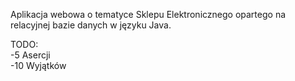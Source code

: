 Aplikacja webowa o tematyce Sklepu Elektronicznego opartego na relacyjnej bazie danych w języku Java.


TODO:<br/>
-5 Asercji<br/>
-10 Wyjątków
